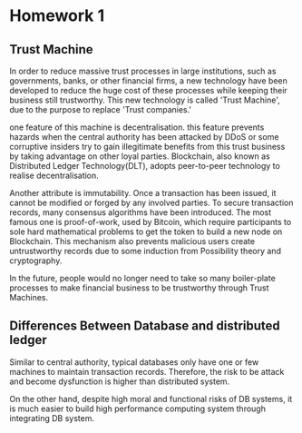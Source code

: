 # Homework 1

## Trust Machine
In order to reduce massive trust processes in large institutions, such as governments, banks, or other financial firms, a new technology have been developed to reduce the huge cost of these processes while keeping their business still trustworthy. This new technology is called 'Trust Machine', due to the purpose to replace 'Trust companies.'

one feature of this machine is decentralisation. this feature prevents hazards when the central authority has been attacked by DDoS or some corruptive insiders try to gain illegitimate benefits from this trust business by taking advantage on other loyal parties. Blockchain, also known as Distributed Ledger Technology(DLT), adopts peer-to-peer technology to realise decentralisation.

Another attribute is immutability. Once a transaction has been issued, it cannot be modified or forged by any involved parties. To secure transaction records, many consensus algorithms have been introduced. The most famous one is proof-of-work, used by Bitcoin, which require participants to sole hard mathematical problems to get the token to build a new node on Blockchain. This mechanism also prevents malicious users create untrustworthy records due to some induction from Possibility theory and cryptography.

In the future, people would no longer need to take so many boiler-plate processes to make financial business to be trustworthy through Trust Machines.

## Differences Between Database and distributed ledger

Similar to central authority, typical databases only have one or few machines to maintain transaction records. Therefore, the risk to be attack and become dysfunction is higher than distributed system. 

On the other hand, despite high moral and functional risks of DB systems, it is much easier to build high performance computing system through integrating DB system.  
